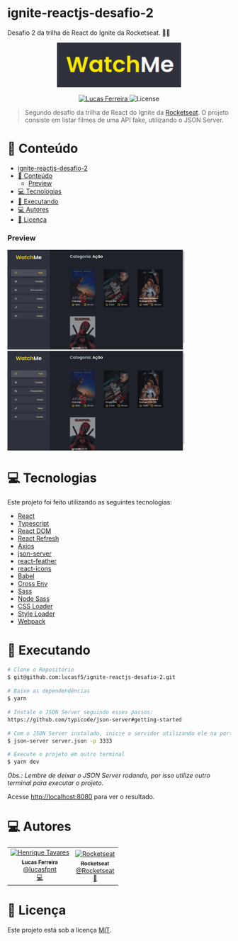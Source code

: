 # ignite-reactjs-desafio-2
Desafio 2 da trilha de React do Ignite da Rocketseat. 💜🚀
<p align="center">
   <img src="https://raw.githubusercontent.com/tavareshenrique/ignite-reactjs-desafio-2/65378a560063d12438e9f02e0ede29dc27e34acc/src/assets/logo.svg" alt="WatchMe" width="280"/>
</p>

<p align="center">
   <a href="https://www.linkedin.com/in/lucasfpnt/">
      <img alt="Lucas Ferreira" src="https://img.shields.io/badge/-Lucas Ferreira-2A2C39?style=flat&logo=Linkedin&logoColor=white" />
   </a>

  <img alt="License" src="https://img.shields.io/badge/license-MIT-2A2C39">
</p>

> Segundo desafio da trilha de React do Ignite da [Rocketseat](https://github.com/Rocketseat). O projeto consiste em listar filmes de uma API fake, utilizando o JSON Server.
# :pushpin: Conteúdo

- [ignite-reactjs-desafio-2](#ignite-reactjs-desafio-2)
- [:pushpin: Conteúdo](#pushpin-conteúdo)
    - [Preview](#preview)
- [:computer: Tecnologias](#computer-tecnologias)
- [:construction_worker: Executando](#construction_worker-executando)
- [:computer: Autores](#computer-autores)
- [:closed_book: Licença](#closed_book-licença)

### Preview

<div>
   <img src="https://raw.githubusercontent.com/tavareshenrique/ignite-reactjs-desafio-2/main/src/assets/img/previews/preview1.gif" width="400px" />
   <img src="https://raw.githubusercontent.com/tavareshenrique/ignite-reactjs-desafio-2/main/src/assets/img/previews/preview2.gif" width="400px" />
</div>

# :computer: Tecnologias

Este projeto foi feito utilizando as seguintes tecnologias:

- [React](https://reactjs.org/)
- [Typescript](https://www.typescriptlang.org/)
- [React DOM](https://pt-br.reactjs.org/docs/react-dom.html)
- [React Refresh](https://www.npmjs.com/package/react-refresh)
- [Axios](https://github.com/axios/axios)
- [json-server](https://github.com/typicode/json-server)
- [react-feather](https://github.com/feathericons/react-feather)
- [react-icons](https://github.com/react-icons/react-icons)
- [Babel](https://babeljs.io/)
- [Cross Env](https://github.com/kentcdodds/cross-env#readme)
- [Sass](https://sass-lang.com/)
- [Node Sass](https://github.com/sass/node-sass)
- [CSS Loader](https://webpack.js.org/loaders/css-loader/)
- [Style Loader](https://webpack.js.org/loaders/style-loader/)
- [Webpack](https://webpack.js.org/)

# :construction_worker: Executando

```bash
# Clone o Repositório
$ git@github.com:lucasf5/ignite-reactjs-desafio-2.git
```

```bash
# Baixe as dependendências
$ yarn
```

```bash
# Instale o JSON Server seguindo esses passos:
https://github.com/typicode/json-server#getting-started
```

```bash
# Com o JSON Server instalado, inicie o servidor utilizando ele na porta 3333:
$ json-server server.json -p 3333
```

```bash
# Execute o projeto em outro terminal
$ yarn dev
```

_Obs.: Lembre de deixar o JSON Server rodando, por isso utilize outro terminal para executar o projeto._

Acesse <http://localhost:8080> para ver o resultado.

# :computer: Autores

<table>
  <tr>
    <td align="center">
      <a href="http://github.com/lucasf5/">
        <img src="https://avatars.githubusercontent.com/u/49257942?s=400&u=97408bb77fec617d75b392c70feac7b96b7114dd&v=4" width="100px;" alt="Henrique Tavares"/>
        <br />
        <sub>
          <b>Lucas Ferreira</b>
        </sub>
       </a>
       <br />
       <a href="https://www.linkedin.com/in/lucasfpnt/" title="Linkedin">@lucasfpnt</a>
       <br />
       <a href="https://www.linkedin.com/in/lucasfpnt/" title="Code">💻</a>
    </td>
    <td align="center">
      <a href="https://github.com/Rocketseat">
        <img src="https://avatars0.githubusercontent.com/u/28929274?s=200&v=4" width="100px;" alt="Rocketseat"/>
        <br />
        <sub>
          <b>Rocketseat</b>
        </sub>
       </a>
       <br />
       <a href="https://github.com/Rocketseat" title="Linkedin">@Rocketseat</a>
       <br />
       <a href="https://avatars.githubusercontent.com/u/49257942?s=400&u=97408bb77fec617d75b392c70feac7b96b7114dd&v=4" title="Creators">🚀</a>
    </td>
  </tr>
</table>

# :closed_book: Licença

Este projeto está sob a licença [MIT](./LICENSE).
